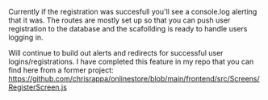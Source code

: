 Currently if the registration was succesfull you'll see a console.log alerting that it was.
The routes are mostly set up so that you can push user registration to the database and the
scafollding is ready to handle users logging in. 

Will continue to build out alerts and redirects for successful user logins/registrations. I have completed
this feature in my repo that you can find here from a former project: https://github.com/chrisrappa/onlinestore/blob/main/frontend/src/Screens/RegisterScreen.js

